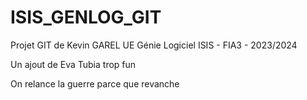 # ISIS_GENLOG_GIT

Projet GIT de Kevin GAREL
UE Génie Logiciel
ISIS - FIA3 - 2023/2024

Un ajout de Eva Tubia trop fun

On relance la guerre parce que revanche
